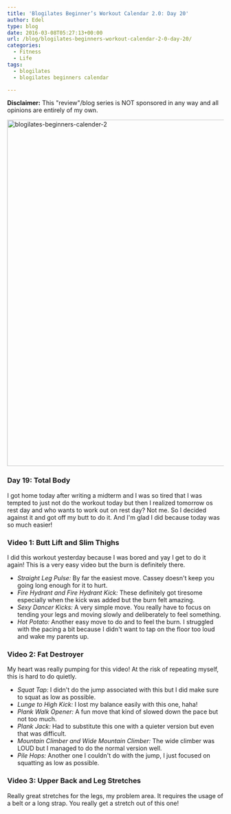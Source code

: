 ```yaml
---
title: 'Blogilates Beginner’s Workout Calendar 2.0: Day 20'
author: Edel
type: blog
date: 2016-03-08T05:27:13+00:00
url: /blog/blogilates-beginners-workout-calendar-2-0-day-20/
categories:
  - Fitness
  - Life
tags:
  - blogilates
  - blogilates beginners calendar

---
```

**Disclaimer:** This "review"/blog series is NOT sponsored in any way and all opinions are entirely of my own.

<a href="http://scattered.me/wp-content/uploads/2016/02/blogilates-beginners-calender-2.png" rel="attachment wp-att-11076"><img src="http://scattered.me/wp-content/uploads/2016/02/blogilates-beginners-calender-2-1024x806.png" alt="blogilates-beginners-calender-2" width="1024" height="806" class="alignnone size-large wp-image-11076" srcset="http://erzadel.net/blog/wp-content/uploads/2016/02/blogilates-beginners-calender-2-1024x806.png 1024w, http://erzadel.net/blog/wp-content/uploads/2016/02/blogilates-beginners-calender-2-300x236.png 300w, http://erzadel.net/blog/wp-content/uploads/2016/02/blogilates-beginners-calender-2-768x604.png 768w" sizes="(max-width: 1024px) 100vw, 1024px" /></a>

### Day 19: Total Body

I got home today after writing a midterm and I was so tired that I was tempted to just not do the workout today but then I realized tomorrow os rest day and who wants to work out on rest day? Not me. So I decided against it and got off my butt to do it. And I'm glad I did because today was so much easier!

### Video 1: Butt Lift and Slim Thighs

I did this workout yesterday because I was bored and yay I get to do it again! This is a very easy video but the burn is definitely there.

<div class="flex-video">
</div>

  * _Straight Leg Pulse:_ By far the easiest move. Cassey doesn't keep you going long enough for it to hurt.
  * _Fire Hydrant and Fire Hydrant Kick:_ These definitely got tiresome especially when the kick was added but the burn felt amazing.
  * _Sexy Dancer Kicks:_ A very simple move. You really have to focus on tending your legs and moving slowly and deliberately to feel something.
  * _Hot Potato:_ Another easy move to do and to feel the burn. I struggled with the pacing a bit because I didn't want to tap on the floor too loud and wake my parents up.

### Video 2: Fat Destroyer

My heart was really pumping for this video! At the risk of repeating myself, this is hard to do quietly.

<div class="flex-video">
</div>

  * _Squat Tap:_ I didn't do the jump associated with this but I did make sure to squat as low as possible.
  * _Lunge to High Kick:_ I lost my balance easily with this one, haha!
  * _Plank Walk Opener:_ A fun move that kind of slowed down the pace but not too much.
  * _Plank Jack:_ Had to substitute this one with a quieter version but even that was difficult.
  * _Mountain Climber and Wide Mountain Climber:_ The wide climber was LOUD but I managed to do the normal version well.
  * _Pile Hops:_ Another one I couldn't do with the jump, I just focused on squatting as low as possible.

### Video 3: Upper Back and Leg Stretches

Really great stretches for the legs, my problem area. It requires the usage of a belt or a long strap. You really get a stretch out of this one!

<div class="flex-video">
</div>


